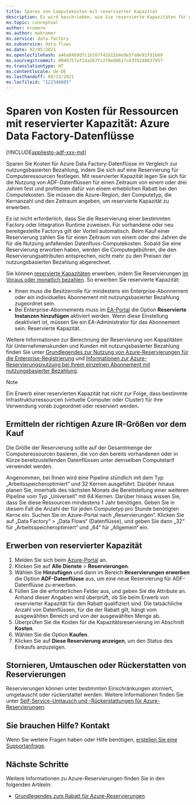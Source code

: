 ```yaml
---
title: Sparen von Computekosten mit reservierter Kapazität
description: Es wird beschrieben, wie Sie reservierte Kapazitäten für einen Azure Data Factory-Datenfluss erwerben, um Computekosten zu sparen.
ms.topic: conceptual
author: kromerm
ms.author: makromer
ms.service: data-factory
ms.subservice: data-flows
ms.date: 02/05/2021
ms.openlocfilehash: a46a84b9dfc1b167f41d15b4e9e5fa0e91fd1b69
ms.sourcegitcommit: 0046757af1da267fc2f0e88617c633524883795f
ms.translationtype: HT
ms.contentlocale: de-DE
ms.lasthandoff: 08/13/2021
ms.locfileid: "122346805"
---
```

# <a name="save-costs-for-resources-with-reserved-capacity---azure-data-factory-data-flows"></a>Sparen von Kosten für Ressourcen mit reservierter Kapazität: Azure Data Factory-Datenflüsse

[!INCLUDE[appliesto-adf-xxx-md](includes/appliesto-adf-xxx-md.md)]

Sparen Sie Kosten für Azure Data Factory-Datenflüsse im Vergleich zur nutzungsbasierten Bezahlung, indem Sie sich auf eine Reservierung für Computeressourcen festlegen. Mit reservierter Kapazität legen Sie sich für die Nutzung von ADF-Datenflüssen für einen Zeitraum von einem oder drei Jahren fest und profitieren dafür von einem erheblichen Rabatt bei den Computekosten. Sie müssen die Azure-Region, den Computetyp, die Kernanzahl und den Zeitraum angeben, um reservierte Kapazität zu erwerben.

Es ist nicht erforderlich, dass Sie die Reservierung einer bestimmten Factory oder Integration Runtime zuweisen. Für vorhandene oder neu bereitgestellte Factorys gilt der Vorteil automatisch. Beim Kauf einer Reservierung zahlen Sie für einen Zeitraum von einem oder drei Jahren die für die Nutzung anfallenden Datenfluss-Computekosten. Sobald Sie eine Reservierung erworben haben, werden die Computegebühren, die den Reservierungsattributen entsprechen, nicht mehr zu den Preisen der nutzungsbasierten Bezahlung abgerechnet. 

Sie können [reservierte Kapazitäten](https://portal.azure.com) erwerben, indem Sie Reservierungen [im Voraus oder monatlich bezahlen](../cost-management-billing/reservations/prepare-buy-reservation.md). So erwerben Sie reservierte Kapazität:

- Ihnen muss die Besitzerrolle für mindestens ein Enterprise-Abonnement oder ein individuelles Abonnement mit nutzungsbasierter Bezahlung zugeordnet sein.
- Bei Enterprise-Abonnements muss im [EA-Portal](https://ea.azure.com) die Option **Reservierte Instanzen hinzufügen** aktiviert werden. Wenn diese Einstellung deaktiviert ist, müssen Sie ein EA-Administrator für das Abonnement sein. Reservierte Kapazität.

Weitere Informationen zur Berechnung der Reservierung von Kapazitäten für Unternehmenskunden und Kunden mit nutzungsbasierter Bezahlung finden Sie unter [Grundlegendes zur Nutzung von Azure-Reservierungen für die Enterprise-Registrierung](../cost-management-billing/reservations/understand-reserved-instance-usage-ea.md) und [Informationen zur Azure-Reservierungsnutzung bei Ihrem einzelnen Abonnement mit nutzungsbasierter Bezahlung](../cost-management-billing/reservations/understand-reserved-instance-usage.md).

> [!NOTE]
> Ein Erwerb einer reservierten Kapazität hat nicht zur Folge, dass bestimmte Infrastrukturressourcen (virtuelle Computer oder Cluster) für ihre Verwendung vorab zugeordnet oder reserviert werden.

## <a name="determine-proper-azure-ir-sizes-needed-before-purchase"></a>Ermitteln der richtigen Azure IR-Größen vor dem Kauf

Die Größe der Reservierung sollte auf der Gesamtmenge der Computeressourcen basieren, die von den bereits vorhandenen oder in Kürze bereitzustellenden Datenflüssen unter demselben Computetarif verwendet werden.

Angenommen, bei Ihnen wird eine Pipeline stündlich mit dem Typ „Arbeitsspeicheroptimiert“ und 32 Kernen ausgeführt. Darüber hinaus planen Sie, innerhalb des nächsten Monats die Bereitstellung einer weiteren Pipeline vom Typ „Universell“ mit 64 Kernen. Darüber hinaus wissen Sie, dass Sie diese Ressourcen mindestens 1 Jahr benötigen. Geben Sie in diesem Fall die Anzahl der für jeden Computetyp pro Stunde benötigten Kerne ein. Suchen Sie im Azure-Portal nach „Reservierungen“. Klicken Sie auf „Data Factory“ > „Data Flows“ (Datenflüsse), und geben Sie dann „32“ für „Arbeitsspeicheroptimiert“ und „64“ für „Allgemein“ ein.

## <a name="buy-reserved-capacity"></a>Erwerben von reservierter Kapazität

1. Melden Sie sich beim [Azure-Portal](https://portal.azure.com) an.
2. Klicken Sie auf **Alle Dienste** > **Reservierungen**.
3. Wählen Sie **Hinzufügen** und dann im Bereich **Reservierungen erwerben** die Option **ADF-Datenflüsse** aus, um eine neue Reservierung für ADF-Datenflüsse zu erwerben.
4. Füllen Sie die erforderlichen Felder aus, und geben Sie die Attribute an. Anhand dieser Angaben wird überprüft, ob Sie beim Erwerb von reservierter Kapazität für den Rabatt qualifiziert sind. Die tatsächliche Anzahl von Datenflüssen, für die der Rabatt gilt, hängt vom ausgewählten Bereich und von der ausgewählten Menge ab.
5. Überprüfen Sie die Kosten für die Kapazitätsreservierung im Abschnitt **Kosten**.
6. Wählen Sie die Option **Kaufen**.
7. Klicken Sie auf **Diese Reservierung anzeigen**, um den Status des Einkaufs anzuzeigen.

## <a name="cancel-exchange-or-refund-reservations"></a>Stornieren, Umtauschen oder Rückerstatten von Reservierungen

Reservierungen können unter bestimmten Einschränkungen storniert, umgetauscht oder rückerstattet werden. Weitere Informationen finden Sie unter [Self-Service-Umtausch und -Rückerstattungen für Azure-Reservierungen](../cost-management-billing/reservations/exchange-and-refund-azure-reservations.md).

## <a name="need-help-contact-us"></a>Sie brauchen Hilfe? Kontakt

Wenn Sie weitere Fragen haben oder Hilfe benötigen, [erstellen Sie eine Supportanfrage](https://portal.azure.com/#blade/Microsoft_Azure_Support/HelpAndSupportBlade/newsupportrequest).

## <a name="next-steps"></a>Nächste Schritte

Weitere Informationen zu Azure-Reservierungen finden Sie in den folgenden Artikeln:

- [Grundlegendes zum Rabatt für Azure-Reservierungen](data-flow-understand-reservation-charges.md)
